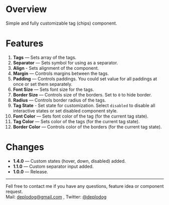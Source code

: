# Overview
Simple and fully customizable tag (chips) component.

# Features
1. **Tags** — Sets array of the tags.
2. **Separator** — Sets symbol for using as a separator.
2. **Align** -  Sets alignment of the component. 
3. **Margin** — Controls margins between the tags.
4. **Padding** — Controls paddings. You could set value for all paddings at once or set them separately.
5. **Font Size** — Sets font size for the tags.
6. **Border Size** — Controls size of the borders. Set to `0` to hide border.
7. **Radius** — Controls border radius of the tags.
9. **Tag State** - Set state for customization. Select `disabled` to disable all interactive states or set disabled component style.
10. **Font Color** — Sets font color of the tag (for the current tag state).
11. **Tag Color** — Sets color of the tags (for the current tag state).
12. **Border Color** — Controls color of the borders (for the current tag state).



# Changes
* **1.4.0** — Custom states (hover, down, disabled) added.
* **1.1.0** — Custom separator input added.
* **1.0.0** — Release.


***
Fell free to contact me if you have any questions, feature idea or component request.  
Mail: [deplodog@gmail.com](mailto:deplodog@gmail.com) ,
Twitter: [@deplodog](https://twitter.com/deplodog) 